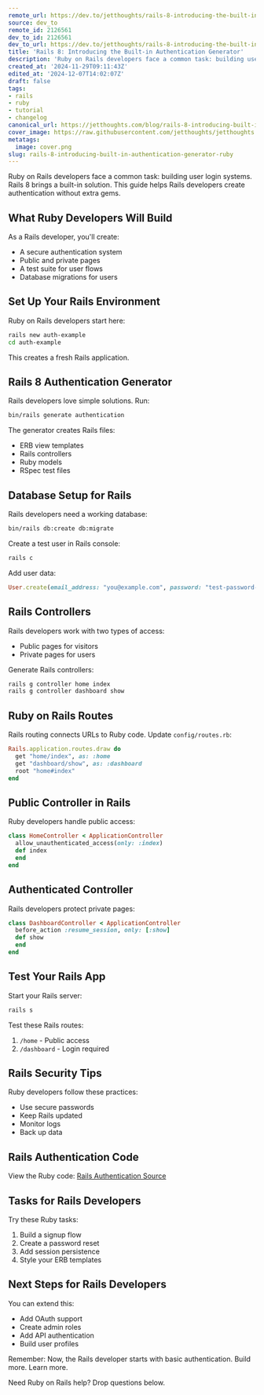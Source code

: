```yaml
---
remote_url: https://dev.to/jetthoughts/rails-8-introducing-the-built-in-authentication-generator-1l77
source: dev_to
remote_id: 2126561
dev_to_id: 2126561
dev_to_url: https://dev.to/jetthoughts/rails-8-introducing-the-built-in-authentication-generator-1l77
title: 'Rails 8: Introducing the Built-in Authentication Generator'
description: 'Ruby on Rails developers face a common task: building user login systems. Rails 8 brings a built-in...'
created_at: '2024-11-29T09:11:43Z'
edited_at: '2024-12-07T14:02:07Z'
draft: false
tags:
- rails
- ruby
- tutorial
- changelog
canonical_url: https://jetthoughts.com/blog/rails-8-introducing-built-in-authentication-generator-ruby/
cover_image: https://raw.githubusercontent.com/jetthoughts/jetthoughts.github.io/master/content/blog/rails-8-introducing-built-in-authentication-generator-ruby/cover.png
metatags:
  image: cover.png
slug: rails-8-introducing-built-in-authentication-generator-ruby
---
```

Ruby on Rails developers face a common task: building user login systems. Rails 8 brings a built-in solution. This guide helps Rails developers create authentication without extra gems.

## What Ruby Developers Will Build

As a Rails developer, you'll create:

- A secure authentication system
- Public and private pages
- A test suite for user flows
- Database migrations for users

## Set Up Your Rails Environment

Ruby on Rails developers start here:

```bash
rails new auth-example
cd auth-example
```

This creates a fresh Rails application.

## Rails 8 Authentication Generator

Rails developers love simple solutions. Run:

```bash
bin/rails generate authentication
```

The generator creates Rails files:

- ERB view templates
- Rails controllers
- Ruby models
- RSpec test files

## Database Setup for Rails

Rails developers need a working database:

```bash
bin/rails db:create db:migrate
```

Create a test user in Rails console:

```bash
rails c
```

Add user data:

```ruby
User.create(email_address: "you@example.com", password: "test-password-123")
```

## Rails Controllers

Rails developers work with two types of access:

- Public pages for visitors
- Private pages for users

Generate Rails controllers:

```bash
rails g controller home index
rails g controller dashboard show
```

## Ruby on Rails Routes

Rails routing connects URLs to Ruby code. Update `config/routes.rb`:

```ruby
Rails.application.routes.draw do
  get "home/index", as: :home
  get "dashboard/show", as: :dashboard
  root "home#index"
end
```

## Public Controller in Rails

Ruby developers handle public access:

```ruby
class HomeController < ApplicationController
  allow_unauthenticated_access(only: :index)
  def index
  end
end
```

## Authenticated Controller

Rails developers protect private pages:

```ruby
class DashboardController < ApplicationController
  before_action :resume_session, only: [:show]
  def show
  end
end
```

## Test Your Rails App

Start your Rails server:

```bash
rails s
```

Test these Rails routes:

1. `/home` - Public access
2. `/dashboard` - Login required

## Rails Security Tips

Ruby developers follow these practices:

- Use secure passwords
- Keep Rails updated
- Monitor logs
- Back up data

## Rails Authentication Code

View the Ruby code: [Rails Authentication Source](https://github.com/rails/rails/blob/main/railties/lib/rails/generators/rails/authentication/templates/app/controllers/concerns/authentication.rb.tt)

## Tasks for Rails Developers

Try these Ruby tasks:

1. Build a signup flow
2. Create a password reset
3. Add session persistence
4. Style your ERB templates

## Next Steps for Rails Developers

You can extend this:

- Add OAuth support
- Create admin roles
- Add API authentication
- Build user profiles

Remember: Now, the Rails developer starts with basic authentication. Build more. Learn more.

Need Ruby on Rails help? Drop questions below.
